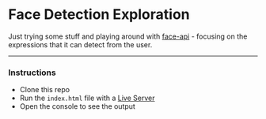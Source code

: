 # Face Detection Exploration

Just trying some stuff and playing around with [face-api](https://justadudewhohacks.github.io/face-api.js/docs/index.html) - focusing on the expressions that it can detect from the user.

***
### Instructions
- Clone this repo
- Run the `index.html` file with a [Live Server](https://marketplace.visualstudio.com/items?itemName=ritwickdey.LiveServer)
- Open the console to see the output